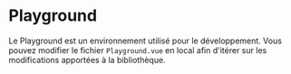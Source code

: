 # Playground

Le Playground est un environnement utilisé pour le développement. Vous pouvez modifier le fichier `Playground.vue` en local afin d'itérer sur les modifications apportées à la bibliothèque.

